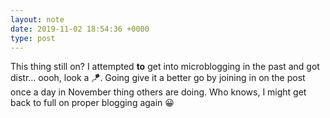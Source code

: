 ```yaml
---
layout: note
date: 2019-11-02 18:54:36 +0000
type: post
---
```


This thing still on? I attempted **to** get into microblogging in the past and got distr… oooh, look a 🪁. Going give it a better go by joining in on the post once a day in November thing others are doing. Who knows, I might get back to full on proper blogging again 😀

